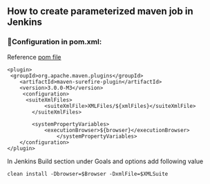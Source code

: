 ## How to create parameterized maven job in Jenkins 
### :dart:Configuration in pom.xml: <br> 
Reference <a href="https://github.com/MukeshOtwani/Framework/blob/master/Framework/pom.xml">pom file</a>
```	
<plugin>
 <groupId>org.apache.maven.plugins</groupId>
	<artifactId>maven-surefire-plugin</artifactId>
	<version>3.0.0-M3</version>
	 <configuration>				
	  <suiteXmlFiles>
			<suiteXmlFile>XMLFiles/${xmlFiles}</suiteXmlFile>
		</suiteXmlFiles>
					
		<systemPropertyVariables>
			<executionBrowser>${browser}</executionBrowser>
				</systemPropertyVariables>
	</configuration>
</plugin>
```
In Jenkins Build section under Goals and options add following value
```
clean install -Dbrowser=$Browser -DxmlFile=$XMLSuite
```
